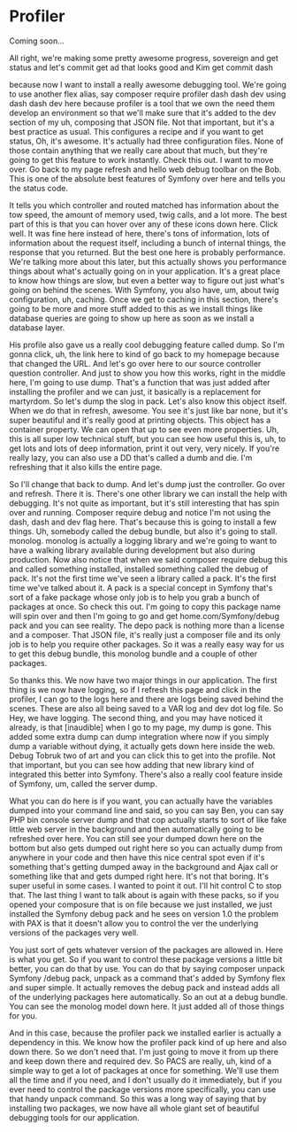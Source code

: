 # Profiler

Coming soon...

All right, we're making some pretty awesome progress, sovereign and get status and
let's commit get ad that looks good and Kim get commit dash

because now I want to install a really awesome debugging tool. We're going to use
another flex alias, say composer require profiler dash dash dev using dash dash dev
here because profiler is a tool that we own the need them develop an environment so
that we'll make sure that it's added to the dev section of my uh, composing that JSON
file. Not that important, but it's a best practice as usual. This configures a recipe
and if you want to get status, Oh, it's awesome. It's actually had three
configuration files. None of those contain anything that we really care about that
much, but they're going to get this feature to work instantly. Check this out. I want
to move over. Go back to my page refresh and hello web debug toolbar on the Bob. This
is one of the absolute best features of Symfony over here and tells you the status
code.

It tells you which controller and routed matched has information about the tow speed,
the amount of memory used, twig calls, and a lot more. The best part of this is that
you can hover over any of these icons down here. Click well. It was fine here instead
of here, there's tons of information, lots of information about the request itself,
including a bunch of internal things, the response that you returned. But the best
one here is probably performance. We're talking more about this later, but this
actually shows you performance things about what's actually going on in your
application. It's a great place to know how things are slow, but even a better way to
figure out just what's going on behind the scenes. With Symfony, you also have, um,
about twig configuration, uh, caching. Once we get to caching in this section,
there's going to be more and more stuff added to this as we install things like
database queries are going to show up here as soon as we install a database layer.

His profile also gave us a really cool debugging feature called dump. So I'm gonna
click, uh, the link here to kind of go back to my homepage because that changed the
URL. And let's go over here to our source controller question controller. And just to
show you how this works, right in the middle here, I'm going to use dump. That's a
function that was just added after installing the profiler and we can just, it
basically is a replacement for martyrdom. So let's dump the slog in pack. Let's also
know this object itself. When we do that in refresh, awesome. You see it's just like
bar none, but it's super beautiful and it's really good at printing objects. This
object has a container property. We can open that up to see even more properties. Uh,
this is all super low technical stuff, but you can see how useful this is, uh, to get
lots and lots of deep information, print it out very, very nicely. If you're really
lazy, you can also use a DD that's called a dumb and die. I'm refreshing that it also
kills the entire page.

So I'll change that back to dump. And let's dump just the controller. Go over and
refresh. There it is. There's one other library we can install the help with
debugging. It's not quite as important, but it's still interesting that has spin over
and running. Composer require debug and notice I'm not using the dash, dash and dev
flag here. That's because this is going to install a few things. Uh, somebody called
the debug bundle, but also it's going to stall. monolog. monolog is actually a
logging library and we're going to want to have a walking library available during
development but also during production. Now also notice that when we said composer
require debug this and called something installed, installed something called the
debug of pack. It's not the first time we've seen a library called a pack. It's the
first time we've talked about it. A pack is a special concept in Symfony that's sort
of a fake package whose only job is to help you grab a bunch of packages at once. So
check this out. I'm going to copy this package name will spin over and then I'm going
to go and get home.com/Symfony/debug pack and you can see reality. The depo pack is
nothing more than a license and a composer. That JSON file, it's really just a
composer file and its only job is to help you require other packages. So it was a
really easy way for us to get this debug bundle, this monolog bundle and a couple of
other packages.

So thanks this. We now have two major things in our application. The first thing is
we now have logging, so if I refresh this page and click in the profiler, I can go to
the logs here and there are logs being saved behind the scenes. These are also all
being saved to a VAR log and dev dot log file. So Hey, we have logging. The second
thing, and you may have noticed it already, is that [inaudible] when I go to my page,
my dump is gone. This added some extra dump can dump integration where now if you
simply dump a variable without dying, it actually gets down here inside the web.
Debug Tobruk two of art and you can click this to get into the profile. Not that
important, but you can see how adding that new library kind of integrated this better
into Symfony. There's also a really cool feature inside of Symfony, um, called the
server dump.

What you can do here is if you want, you can actually have the variables dumped into
your command line and said, so you can say Ben, you can say PHP bin console server
dump and that cop actually starts to sort of like fake little web server in the
background and then automatically going to be refreshed over here. You can still see
your dumped down here on the bottom but also gets dumped out right here so you can
actually dump from anywhere in your code and then have this nice central spot even if
it's something that's getting dumped away in the background and Ajax call or
something like that and gets dumped right here. It's not that boring. It's super
useful in some cases. I wanted to point it out. I'll hit control C to stop that. The
last thing I want to talk about is again with these packs, so if you opened your
composure that is on file because we just installed, we just installed the Symfony
debug pack and he sees on version 1.0 the problem with PAX is that it doesn't allow
you to control the ver the underlying versions of the packages very well.

You just sort of gets whatever version of the packages are allowed in. Here is what
you get. So if you want to control these package versions a little bit better, you
can do that by use. You can do that by saying composer unpack Symfony /debug pack,
unpack as a command that's added by Symfony flex and super simple. It actually
removes the debug pack and instead adds all of the underlying packages here
automatically. So an out at a debug bundle. You can see the monolog model down here.
It just added all of those things for you.

And in this case, because the profiler pack we installed earlier is actually a
dependency in this. We know how the profiler pack kind of up here and also down
there. So we don't need that. I'm just going to move it from up there and keep down
there and required dev. So PACS are really, uh, kind of a simple way to get a lot of
packages at once for something. We'll use them all the time and if you need, and I
don't usually do it immediately, but if you ever need to control the package versions
more specifically, you can use that handy unpack command. So this was a long way of
saying that by installing two packages, we now have all whole giant set of beautiful
debugging tools for our application.

